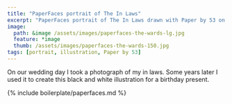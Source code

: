 ```yaml
---
title: "PaperFaces portrait of The In Laws"
excerpt: "PaperFaces portrait of The In Laws drawn with Paper by 53 on an iPad."
image: 
  path: &image /assets/images/paperfaces-the-wards-lg.jpg 
  feature: *image
  thumb: /assets/images/paperfaces-the-wards-150.jpg
tags: [portrait, illustration, Paper by 53]
---
```


On our wedding day I took a photograph of my in laws. Some years later I used it to create this black and white illustration for a birthday present.

{% include boilerplate/paperfaces.md %}